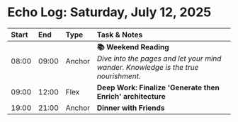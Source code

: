 # Echo Log: Saturday, July 12, 2025
| Start | End   | Type   | Task & Notes     |
|:------|:------|:-------|:-----------------|
| 08:00 | 09:00 | Anchor | **📚 Weekend Reading**<br>*Dive into the pages and let your mind wander. Knowledge is the true nourishment.* |
| 09:00 | 12:00 | Flex | **Deep Work: Finalize 'Generate then Enrich' architecture** |
| 19:00 | 21:00 | Anchor | **Dinner with Friends** |
